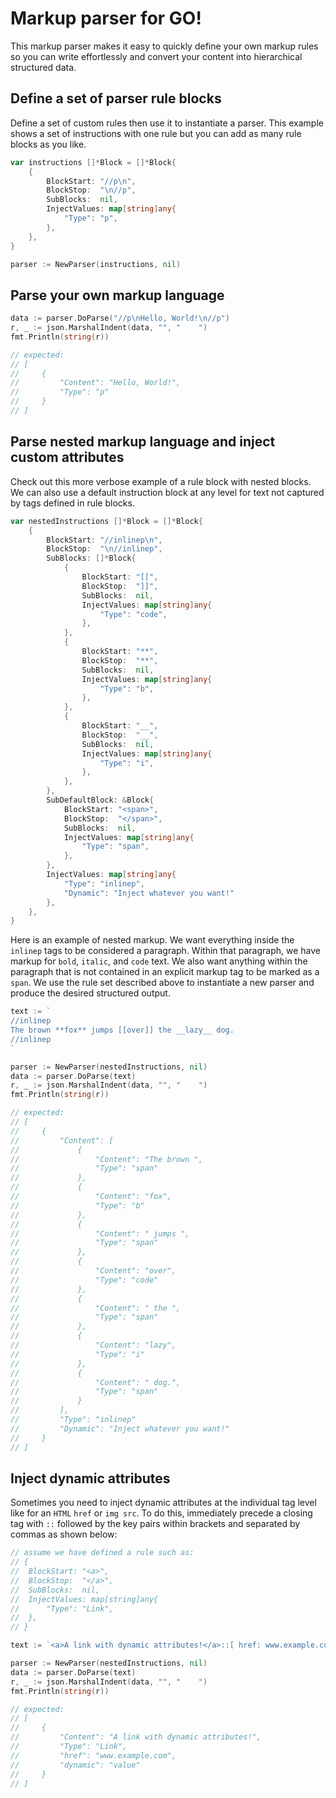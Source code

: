 # Markup parser for GO!
This markup parser makes it easy to quickly define your own markup rules so you can write effortlessly and convert your content into hierarchical structured data.
## Define a set of parser rule blocks
Define a set of custom rules then use it to instantiate a parser. This example shows a set of instructions with one rule but you can add as many rule blocks as you like.
```Go
var instructions []*Block = []*Block{
	{
		BlockStart: "//p\n",
		BlockStop:  "\n//p",
		SubBlocks:  nil,
		InjectValues: map[string]any{
			"Type": "p",
		},
	},
}

parser := NewParser(instructions, nil)
```
## Parse your own markup language
```Go
data := parser.DoParse("//p\nHello, World!\n//p")
r, _ := json.MarshalIndent(data, "", "    ")
fmt.Println(string(r))

// expected:
// [
//     {
//         "Content": "Hello, World!",
//         "Type": "p"
//     }
// ]
```

## Parse nested markup language and inject custom attributes
Check out this more verbose example of a rule block with nested blocks. We can also use a default instruction block at any level for text not captured by tags defined in rule blocks.
```Go
var nestedInstructions []*Block = []*Block{
	{
		BlockStart: "//inlinep\n",
		BlockStop:  "\n//inlinep",
		SubBlocks: []*Block{
			{
				BlockStart: "[[",
				BlockStop:  "]]",
				SubBlocks:  nil,
				InjectValues: map[string]any{
					"Type": "code",
				},
			},
			{
				BlockStart: "**",
				BlockStop:  "**",
				SubBlocks:  nil,
				InjectValues: map[string]any{
					"Type": "b",
				},
			},
			{
				BlockStart: "__",
				BlockStop:  "__",
				SubBlocks:  nil,
				InjectValues: map[string]any{
					"Type": "i",
				},
			},
		},
		SubDefaultBlock: &Block{
			BlockStart: "<span>",
			BlockStop:  "</span>",
			SubBlocks:  nil,
			InjectValues: map[string]any{
				"Type": "span",
			},
		},
		InjectValues: map[string]any{
			"Type": "inlinep",
			"Dynamic": "Inject whatever you want!"
		},
	},
}
```

Here is an example of nested markup. We want everything inside the `inlinep` tags to be considered a paragraph. Within that paragraph, we have markup for `bold`, `italic`, and `code` text. We also want anything within the paragraph that is not contained in an explicit markup tag to be marked as a `span`. We use the rule set described above to instantiate a new parser and produce the desired structured output.
```Go
text := `
//inlinep
The brown **fox** jumps [[over]] the __lazy__ dog.
//inlinep
`

parser := NewParser(nestedInstructions, nil)
data := parser.DoParse(text)
r, _ := json.MarshalIndent(data, "", "    ")
fmt.Println(string(r))

// expected:
// [
//     {
//         "Content": [
//             {
//                 "Content": "The brown ",
//                 "Type": "span"
//             },
//             {
//                 "Content": "fox",
//                 "Type": "b"
//             },
//             {
//                 "Content": " jumps ",
//                 "Type": "span"
//             },
//             {
//                 "Content": "over",
//                 "Type": "code"
//             },
//             {
//                 "Content": " the ",
//                 "Type": "span"
//             },
//             {
//                 "Content": "lazy",
//                 "Type": "i"
//             },
//             {
//                 "Content": " dog.",
//                 "Type": "span"
//             }
//         ],
//         "Type": "inlinep"
//         "Dynamic": "Inject whatever you want!"
//     }
// ]
```
## Inject dynamic attributes
Sometimes you need to inject dynamic attributes at the individual tag level like for an `HTML` `href` or `img src`. To do this, immediately precede a closing tag with `::` followed by the key pairs within brackets and separated by commas as shown below:

```Go
// assume we have defined a rule such as:
// {
// 	BlockStart: "<a>",
// 	BlockStop:  "</a>",
// 	SubBlocks:  nil,
// 	InjectValues: map[string]any{
// 		"Type": "Link",
// 	},
// }

text := `<a>A link with dynamic attributes!</a>::[ href: www.example.com, dynamic: value]`

parser := NewParser(nestedInstructions, nil)
data := parser.DoParse(text)
r, _ := json.MarshalIndent(data, "", "    ")
fmt.Println(string(r))

// expected:
// [
//     {
//         "Content": "A link with dynamic attributes!",
//         "Type": "Link",
//         "href": "www.example.com",
//         "dynamic": "value"
//     }
// ]
```